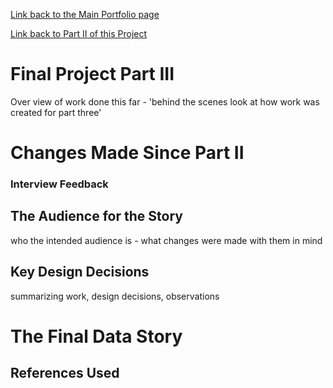 [Link back to the Main Portfolio page](README.md)

[Link back to Part II of this Project](FinalProjectPart2.md)

# Final Project Part III

Over view of work done this far - 'behind the scenes look at how work was created for part three'

# Changes Made Since Part II 

### Interview Feedback

## The Audience for the Story
who the intended audience is - what changes were made with them in mind

## Key Design Decisions
summarizing work, design decisions, observations

# The Final Data Story

## References Used

